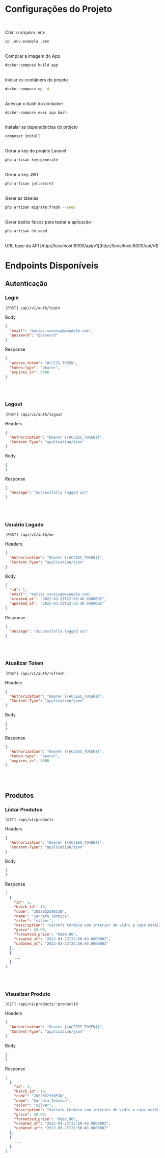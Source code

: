 # Configurações do Projeto

<br>

Criar o arquivo .env

```sh
cp .env.example .env
```

<br>
Compilar a imagem do App

```sh
docker-compose build app
```

<br>
Iniciar os contâiners do projeto

```sh
docker-compose up -d
```

<br>
Acessar o bash do container

```sh
docker-compose exec app bash
```

<br>
Instalar as dependências do projeto

```sh
composer install
```

<br>
Gerar a key do projeto Laravel

```sh
php artisan key:generate
```

<br>
Gerar a key JWT

```sh
php artisan jwt:secret
```

<br>
Gerar as tabelas

```sh
php artisan migrate:fresh --seed
```

<br>
Gerar dados falsos para testar a aplicação

```sh
php artisan db:seed
```

<br>
URL base da API
[http://localhost:8000/api/v1](http://localhost:8000/api/v1)

# Endpoints Disponíveis

## Autenticação

### Login

```
[POST] /api/v1/auth/login
```

Body

```json
{
  "email": "matias.vanessa@example.com",
  "password": "password"
}
```

Response

```json
{
  "access_token": "ACCESS_TOKEN",
  "token_type": "bearer",
  "expires_in": 3600
}
```

<br><br>

### Logout

```
[POST] /api/v1/auth/logout
```

Headers

```json
{
  "Authorization": "Bearer {{ACCESS_TOKEN}}",
  "Content-Type": "application/json"
}
```

Body

```json
{
}
```

Response

```json
{
  "message": "Successfully logged out"
}
```

<br><br>

### Usuário Logado

```
[POST] /api/v1/auth/me
```

Headers

```json
{
  "Authorization": "Bearer {{ACCESS_TOKEN}}",
  "Content-Type": "application/json"
}
```

Body

```json
{
  "id": 1,
  "email": "matias.vanessa@example.com",
  "created_at": "2022-03-23T22:50:48.000000Z",
  "updated_at": "2022-03-23T22:50:48.000000Z"
}
```

Response

```json
{
  "message": "Successfully logged out"
}
```

<br><br>

### Atualizar Token

```
[POST] /api/v1/auth/refresh
```

Headers

```json
{
  "Authorization": "Bearer {{ACCESS_TOKEN}}",
  "Content-Type": "application/json"
}
```

Body

```json
{
}
```

Response

```json
{
  "Authorization": "Bearer {{ACCESS_TOKEN}}",
  "token_type": "bearer",
  "expires_in": 3600
}
```

<br><br>

## Produtos

### Listar Produtos

```
[GET] /api/v1/products
```

Headers

```json
{
  "Authorization": "Bearer {{ACCESS_TOKEN}}",
  "Content-Type": "application/json"
}
```

Body

```json
{
}
```

Response

```json
[
  {
    "id": 1,
    "batch_id": 10,
    "code": "2022032398538",
    "name": "Garrafa Térmica",
    "color": "silver",
    "description": "Garrafa térmica com interior de vidro e capa metálica (...)",
    "price": 89.90,
    "formatted_price": "R$89,90",
    "created_at": "2022-03-23T22:50:49.000000Z",
    "updated_at": "2022-03-23T22:50:49.000000Z"
  },
  {
    ...
  }
]
```

<br><br>

### Visualizar Produto

```
[GET] /api/v1/products/:productId
```

Headers

```json
{
  "Authorization": "Bearer {{ACCESS_TOKEN}}",
  "Content-Type": "application/json"
}
```

Body

```json
{
}
```

Response

```json
[
  {
    "id": 1,
    "batch_id": 10,
    "code": "2022032398538",
    "name": "Garrafa Térmica",
    "color": "silver",
    "description": "Garrafa térmica com interior de vidro e capa metálica (...)",
    "price": 89.90,
    "formatted_price": "R$89,90",
    "created_at": "2022-03-23T22:50:49.000000Z",
    "updated_at": "2022-03-23T22:50:49.000000Z"
  },
  {
    ...
  }
]
```